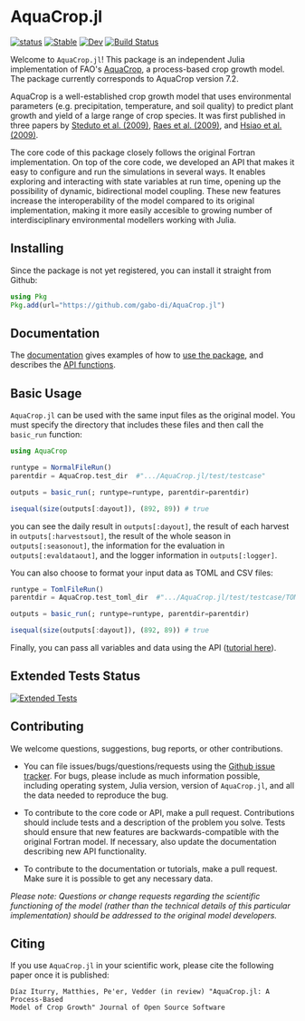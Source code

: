 # AquaCrop.jl

[![status](https://joss.theoj.org/papers/31c4de709e9417547f7f0455c7b6e773/status.svg)](https://joss.theoj.org/papers/31c4de709e9417547f7f0455c7b6e773)
[![Stable](https://img.shields.io/badge/docs-stable-blue.svg)](https://gabo-di.github.io/AquaCrop.jl/)
[![Dev](https://img.shields.io/badge/docs-dev-blue.svg)](https://gabo-di.github.io/AquaCrop.jl/dev/)
[![Build Status](https://github.com/gabo-di/AquaCrop.jl/actions/workflows/CI.yml/badge.svg?branch=main)](https://github.com/gabo-di/AquaCrop.jl/actions/workflows/CI.yml?query=branch%3Amain)


Welcome to `AquaCrop.jl`! This package is an independent Julia implementation of FAO's 
[AquaCrop](https://github.com/KUL-RSDA/AquaCrop/), a process-based crop growth model.
The package currently corresponds to AquaCrop version 7.2.

AquaCrop is a well-established crop growth model that uses environmental parameters
(e.g. precipitation, temperature, and soil quality) to predict plant growth and yield
of a large range of crop species. It was first published in three papers by
[Steduto et al. (2009)](https://doi.org/10.2134/agronj2008.0139s),
[Raes et al. (2009)](https://doi.org/10.2134/agronj2008.0140s), and
[Hsiao et al. (2009)](https://doi.org/10.2134/agronj2008.0218s). 

The core code of this package closely follows the original Fortran implementation. 
On top of the core code, we developed an API that makes it easy to configure and 
run the simulations in several ways. It enables exploring and interacting with 
state variables at run time, opening up the possibility of dynamic, bidirectional 
model coupling. These new features increase the interoperability of the model 
compared to its original implementation, making it more easily accesible to growing number of
interdisciplinary environmental modellers working with Julia.

## Installing

Since the package is not yet registered, you can install it straight from Github:

```julia
using Pkg
Pkg.add(url="https://github.com/gabo-di/AquaCrop.jl")
```

## Documentation

The [documentation](https://gabo-di.github.io/AquaCrop.jl/dev/) gives examples of how 
to [use the package](https://gabo-di.github.io/AquaCrop.jl/dev/userguide/), and 
describes the [API functions](https://gabo-di.github.io/AquaCrop.jl/dev/api/).

## Basic Usage

`AquaCrop.jl` can be used with the same input files as the original model. You must
specify the directory that includes these files and then call the `basic_run` function:

```julia
using AquaCrop

runtype = NormalFileRun()
parentdir = AquaCrop.test_dir  #".../AquaCrop.jl/test/testcase"

outputs = basic_run(; runtype=runtype, parentdir=parentdir)

isequal(size(outputs[:dayout]), (892, 89)) # true
```

you can see the daily result in `outputs[:dayout]`, 
the result of each harvest in `outputs[:harvestsout]`,
the result of the whole season in `outputs[:seasonout]`,
the information for the evaluation in `outputs[:evaldataout]`,
and the logger information in `outputs[:logger]`.

You can also choose to format your input data as TOML and CSV files:

```julia
runtype = TomlFileRun()
parentdir = AquaCrop.test_toml_dir  #".../AquaCrop.jl/test/testcase/TOML_FILES"

outputs = basic_run(; runtype=runtype, parentdir=parentdir)

isequal(size(outputs[:dayout]), (892, 89)) # true
```

Finally, you can pass all variables and data using the API
([tutorial here](https://gabo-di.github.io/AquaCrop.jl/dev/userguide/#Advanced-Run)).


## Extended Tests Status
[![Extended Tests](https://github.com/gabo-di/AquaCrop.jl/actions/workflows/extended-tests.yml/badge.svg)](https://github.com/gabo-di/AquaCrop.jl/actions/workflows/extended-tests.yml?query=branch%3Amain)

## Contributing

We welcome questions, suggestions, bug reports, or other contributions.

- You can file issues/bugs/questions/requests using the 
[Github issue tracker](https://github.com/gabo-di/AquaCrop.jl/issues). 
For bugs, please include as much information possible, including operating system, 
Julia version, version of `AquaCrop.jl`, and all the data needed to reproduce the bug.

- To contribute to the core code or API, make a pull request. Contributions should 
include tests and a description of the problem you solve. Tests should ensure that 
new features are backwards-compatible with the original Fortran model. If necessary, 
also update the documentation describing new API functionality.

- To contribute to the documentation or tutorials, make a pull request. 
Make sure it is possible to get any necessary data.

*Please note: Questions or change requests regarding the scientific functioning 
of the model (rather than the technical details of this particular implementation) 
should be addressed to the original model developers.*


## Citing

If you use `AquaCrop.jl` in your scientific work, please cite the following paper 
once it is published:

	Díaz Iturry, Matthies, Pe'er, Vedder (in review) "AquaCrop.jl: A Process-Based 
	Model of Crop Growth" Journal of Open Source Software
